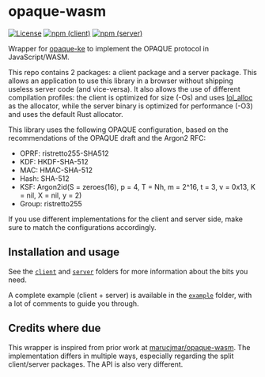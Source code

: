 # opaque-wasm
[![License](https://img.shields.io/github/license/squirrelchat/opaque-wasm.svg?style=flat-square)](https://github.com/squirrelchat/opaque-wasm/blob/mistress/LICENSE)
[![npm (client)](https://img.shields.io/npm/v/@squirrelchat/opaque-wasm-client?label=npm%20%28client%29&style=flat-square)](https://npm.im/@squirrelchat/opaque-wasm-client)
[![npm (server)](https://img.shields.io/npm/v/@squirrelchat/opaque-wasm-server?label=npm%20%28server%29&style=flat-square)](https://npm.im/@squirrelchat/opaque-wasm-server)

Wrapper for [opaque-ke](https://github.com/facebook/opaque-ke) to implement the OPAQUE protocol in JavaScript/WASM.

This repo contains 2 packages: a client package and a server package. This allows an application to use this library
in a browser without shipping useless server code (and vice-versa). It also allows the use of different compilation
profiles: the client is optimized for size (-Os) and uses [lol_alloc](https://github.com/Craig-Macomber/lol_alloc) as
the allocator, while the server binary is optimized for performance (-O3) and uses the default Rust allocator.

This library uses the following OPAQUE configuration, based on the recommendations of the OPAQUE draft and the Argon2 RFC:
  - OPRF: ristretto255-SHA512
  - KDF: HKDF-SHA-512
  - MAC: HMAC-SHA-512
  - Hash: SHA-512
  - KSF: Argon2id(S = zeroes(16), p = 4, T = Nh, m = 2^16, t = 3, v = 0x13, K = nil, X = nil, y = 2)
  - Group: ristretto255

If you use different implementations for the client and server side, make sure to match the configurations accordingly.

## Installation and usage
See the [`client`](client) and [`server`](server) folders for more information about the bits you need.

A complete example (client + server) is available in the [`example`](example) folder, with a lot of comments to guide
you through.

## Credits where due
This wrapper is inspired from prior work at [marucjmar/opaque-wasm](https://github.com/marucjmar/opaque-wasm). The
implementation differs in multiple ways, especially regarding the split client/server packages. The API is also very
different.
